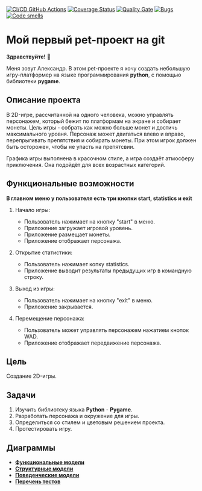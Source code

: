 [![CI/CD GitHub Actions](https://github.com/Muuuve/My-Project/actions/workflows/test-action.yml/badge.svg)](https://github.com/Muuuve/My-Project/actions/workflows/main.yml)
[![Coverage Status](https://coveralls.io/repos/Muuuve/My-Project/badge.svg?branch=master)](https://coveralls.io/github/Muuuve/My-Project?branch=master)
[![Quality Gate](https://sonarcloud.io/api/project_badges/measure?project=Muuuve_My-Project&metric=alert_status)](https://sonarcloud.io/dashboard?id=Muuuve_My-Project)
[![Bugs](https://sonarcloud.io/api/project_badges/measure?project=Muuuve_My-Project&metric=bugs)](https://sonarcloud.io/summary/new_code?id=Muuuve_My-Project)
[![Code smells](https://sonarcloud.io/api/project_badges/measure?project=Muuuve_My-Project&metric=code_smells)](https://sonarcloud.io/dashboard?id=Muuuve_My-Project)


# Мой первый pet-проект на git
__Здравствуйте!__ :wave:

Меня зовут Александр. В этом pet-проекте я хочу создать небольшую игру-платформер на языке программирования __python__, с помощью библиотеки __pygame__. 
## Описание проекта
В 2D-игре, рассчитанной на одного человека, можно управлять персонажем, который бежит по платформам на экране и собирает монеты. Цель игры - собрать как можно больше монет и достичь максимального уровня.
Персонаж может двигаться влево и вправо, перепрыгивать препятствия и собирать монеты. При этом игрок должен быть осторожен, чтобы не упасть на препятсвии.

Графика игры выполнена в красочном стиле, а игра создаёт атмосферу приключения. Она подойдёт для всех возрастных категорий.
## Функциональные возможности

__В главном меню у пользователя есть три кнопки start, statistics и exit__

1. Начало игры:
   - Пользователь нажимает на кнопку "start" в меню.
   - Приложение загружает игровой уровень.
   - Приложение размещает монеты.
   - Приложение отображает персонажа.

2. Открытие статистики:
   - Пользователь нажимает копку statistics.
   - Приложение выводит результаты предыдущих игр в командную строку.

3. Выход из игры:
   - Пользователь нажимает на кнопку "exit" в меню.
   - Приложение закрывается.

4. Перемещение персонажа:
   - Пользователь может управлять персонажем нажатием кнопок WAD.
   - Приложение отображает передвижение персонажа.

## Цель
Создание 2D-игры.
## Задачи
1. Изучить библиотеку языка __Python__ - __Pygame__.
2. Разработать персонажа и окружение для игры.
3. Определиться со стилем и цветовым решением проекта.
4. Протестировать игру.

## Диаграммы
* [**Функциональные модели**](docs/functions.md)
* [**Структурные модели**](docs/struct.md)
* [**Поведенческие модели**](docs/behavior.md)
* [**Перечень тестов**](docs/descriptions.md)